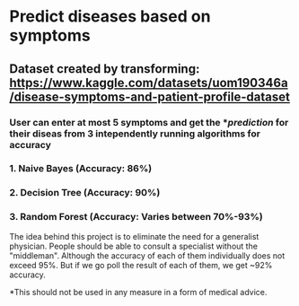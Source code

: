 # Predict diseases based on symptoms

## Dataset created by transforming: https://www.kaggle.com/datasets/uom190346a/disease-symptoms-and-patient-profile-dataset

### User can enter at most 5 symptoms and get the **prediction* for their diseas from 3 intependently running algorithms for accuracy

### 1. Naive Bayes (Accuracy: 86%)
### 2. Decision Tree (Accuracy: 90%)
### 3. Random Forest (Accuracy: Varies between 70%-93%)

The idea behind this project is to eliminate the need for a generalist physician. People should be able to consult a specialist without the "middleman". Although the accuracy of each of them individually does not exceed 95%. But if we go poll the result of each of them, we get ~92% accuracy. 

*This should not be used in any measure in a form of medical advice.